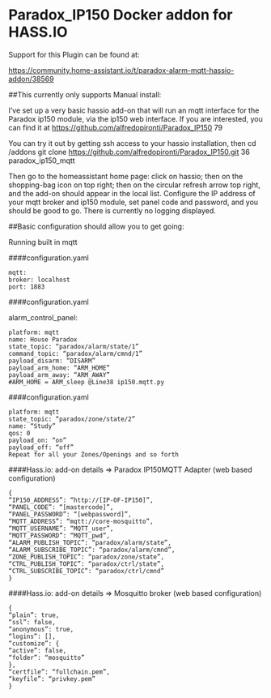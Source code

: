 # Paradox_IP150 Docker addon for HASS.IO

Support for this Plugin can be found at:

https://community.home-assistant.io/t/paradox-alarm-mqtt-hassio-addon/38569

##This currently only supports Manual install:


I’ve set up a very basic hassio add-on that will run an mqtt interface for the Paradox ip150 module, via the ip150 web interface. If you are interested, you can find it at https://github.com/alfredopironti/Paradox_IP150 79

You can try it out by getting ssh access to your hassio installation, then
cd /addons
git clone https://github.com/alfredopironti/Paradox_IP150.git 36 paradox_ip150_mqtt

Then go to the homeassistant home page: click on hassio; then on the shopping-bag icon on top right; 
then on the circular refresh arrow top right, and the add-on should appear in the local list. 
Configure the IP address of your mqtt broker and ip150 module, set panel code and password, and you should be good to go.
There is currently no logging displayed.








##Basic configuration should allow you to get going:

Running built in mqtt

####configuration.yaml
```
mqtt:
broker: localhost
port: 1883
```
####configuration.yaml

alarm_control_panel:
```
platform: mqtt
name: House Paradox
state_topic: “paradox/alarm/state/1”
command_topic: “paradox/alarm/cmnd/1”
payload_disarm: “DISARM”
payload_arm_home: “ARM_HOME”
payload_arm_away: “ARM_AWAY”
#ARM_HOME = ARM_sleep @Line38 ip150.mqtt.py
```
####configuration.yaml
```
platform: mqtt
state_topic: “paradox/zone/state/2”
name: “Study”
qos: 0
payload_on: “on”
payload_off: “off”
Repeat for all your Zones/Openings and so forth
```
####Hass.io: add-on details => Paradox IP150MQTT Adapter (web based configuration)
```
{
“IP150_ADDRESS”: “http://[IP-OF-IP150]”,
“PANEL_CODE”: “[mastercode]”,
“PANEL_PASSWORD”: “[webpassword]”,
“MQTT_ADDRESS”: “mqtt://core-mosquitto”,
“MQTT_USERNAME”: “MQTT_user”,
“MQTT_PASSWORD”: “MQTT_pwd”,
“ALARM_PUBLISH_TOPIC”: “paradox/alarm/state”,
“ALARM_SUBSCRIBE_TOPIC”: “paradox/alarm/cmnd”,
“ZONE_PUBLISH_TOPIC”: “paradox/zone/state”,
“CTRL_PUBLISH_TOPIC”: “paradox/ctrl/state”,
“CTRL_SUBSCRIBE_TOPIC”: “paradox/ctrl/cmnd”
}
```
####Hass.io: add-on details => Mosquitto broker (web based configuration)
```
{
“plain”: true,
“ssl”: false,
“anonymous”: true,
“logins”: [],
“customize”: {
“active”: false,
“folder”: “mosquitto”
},
“certfile”: “fullchain.pem”,
“keyfile”: “privkey.pem”
}
```

